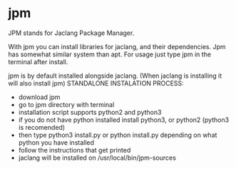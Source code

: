 # jpm

JPM stands for Jaclang Package Manager.

With jpm you can install libraries for jaclang, and their dependencies. Jpm has somewhat similar system than apt. For usage just type jpm in the terminal after install.

jpm is by default installed alongside jaclang. (When jaclang is installing it will also install jpm)
STANDALONE INSTALATION PROCESS:
 - download jpm
 - go to jpm directory with terminal
 - installation script supports python2 and python3
 - if you do not have python installed install python3, or python2 (python3 is recomended)
 - then type python3 install.py or python install.py depending on what python you have installed
 - follow the instructions that get printed
 - jaclang will be installed on /usr/local/bin/jpm-sources
